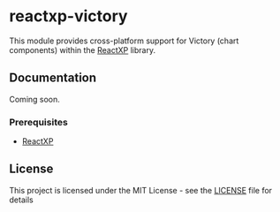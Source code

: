 # reactxp-victory
This module provides cross-platform support for Victory (chart components) within the [ReactXP](https://microsoft.github.io/reactxp/) library.

## Documentation
Coming soon.

### Prerequisites
* [ReactXP](https://github.com/microsoft/reactxp/)

## License
This project is licensed under the MIT License - see the [LICENSE](LICENSE) file for details
